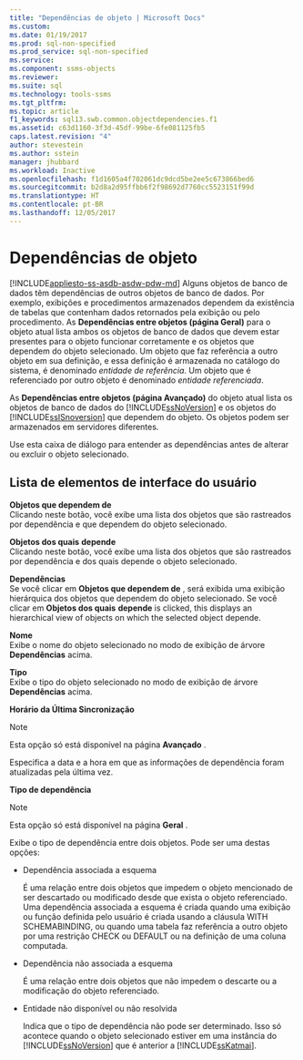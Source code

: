 ```yaml
---
title: "Dependências de objeto | Microsoft Docs"
ms.custom: 
ms.date: 01/19/2017
ms.prod: sql-non-specified
ms.prod_service: sql-non-specified
ms.service: 
ms.component: ssms-objects
ms.reviewer: 
ms.suite: sql
ms.technology: tools-ssms
ms.tgt_pltfrm: 
ms.topic: article
f1_keywords: sql13.swb.common.objectdependencies.f1
ms.assetid: c63d1160-3f3d-45df-99be-6fe081125fb5
caps.latest.revision: "4"
author: stevestein
ms.author: sstein
manager: jhubbard
ms.workload: Inactive
ms.openlocfilehash: f1d1605a4f702061dc9dcd5be2ee5c673866bed6
ms.sourcegitcommit: b2d8a2d95ffbb6f2f98692d7760cc5523151f99d
ms.translationtype: HT
ms.contentlocale: pt-BR
ms.lasthandoff: 12/05/2017
---
```

# <a name="object-dependencies"></a>Dependências de objeto
[!INCLUDE[appliesto-ss-asdb-asdw-pdw-md](../../includes/appliesto-ss-asdb-asdw-pdw-md.md)] Alguns objetos de banco de dados têm dependências de outros objetos de banco de dados. Por exemplo, exibições e procedimentos armazenados dependem da existência de tabelas que contenham dados retornados pela exibição ou pelo procedimento. As **Dependências entre objetos (página Geral)** para o objeto atual lista ambos os objetos de banco de dados que devem estar presentes para o objeto funcionar corretamente e os objetos que dependem do objeto selecionado. Um objeto que faz referência a outro objeto em sua definição, e essa definição é armazenada no catálogo do sistema, é denominado *entidade de referência*. Um objeto que é referenciado por outro objeto é denominado *entidade referenciada*.  
  
As **Dependências entre objetos (página Avançado)** do objeto atual lista os objetos de banco de dados do [!INCLUDE[ssNoVersion](../../includes/ssnoversion_md.md)] e os objetos do [!INCLUDE[ssISnoversion](../../includes/ssisnoversion_md.md)] que dependem do objeto. Os objetos podem ser armazenados em servidores diferentes.  
  
Use esta caixa de diálogo para entender as dependências antes de alterar ou excluir o objeto selecionado.  
  
## <a name="uielement-list"></a>Lista de elementos de interface do usuário  
**Objetos que dependem de** *<selected object>*  
Clicando neste botão, você exibe uma lista dos objetos que são rastreados por dependência e que dependem do objeto selecionado.  
  
**Objetos dos quais** *<selected object>* **depende**  
Clicando neste botão, você exibe uma lista dos objetos que são rastreados por dependência e dos quais depende o objeto selecionado.  
  
**Dependências**  
Se você clicar em **Objetos que dependem de** *<selected object>* , será exibida uma exibição hierárquica dos objetos que dependem do objeto selecionado. Se você clicar em **Objetos dos quais** *<selected object>* **depende** is clicked, this displays an hierarchical view of objects on which the selected object depende.  
  
**Nome**  
Exibe o nome do objeto selecionado no modo de exibição de árvore **Dependências** acima.  
  
**Tipo**  
Exibe o tipo do objeto selecionado no modo de exibição de árvore **Dependências** acima.  
  
**Horário da Última Sincronização**  
> [!NOTE]  
> Esta opção só está disponível na página **Avançado** .  
  
Especifica a data e a hora em que as informações de dependência foram atualizadas pela última vez.  
  
**Tipo de dependência**  
> [!NOTE]  
> Esta opção só está disponível na página **Geral** .  
  
Exibe o tipo de dependência entre dois objetos. Pode ser uma destas opções:  
  
-   Dependência associada a esquema  
  
    É uma relação entre dois objetos que impedem o objeto mencionado de ser descartado ou modificado desde que exista o objeto referenciado. Uma dependência associada a esquema é criada quando uma exibição ou função definida pelo usuário é criada usando a cláusula WITH SCHEMABINDING, ou quando uma tabela faz referência a outro objeto por uma restrição CHECK ou DEFAULT ou na definição de uma coluna computada.  
  
-   Dependência não associada a esquema  
  
    É uma relação entre dois objetos que não impedem o descarte ou a modificação do objeto referenciado.  
  
-   Entidade não disponível ou não resolvida  
  
    Indica que o tipo de dependência não pode ser determinado. Isso só acontece quando o objeto selecionado estiver em uma instância do [!INCLUDE[ssNoVersion](../../includes/ssnoversion_md.md)] que é anterior a [!INCLUDE[ssKatmai](../../includes/sskatmai_md.md)].  
  
